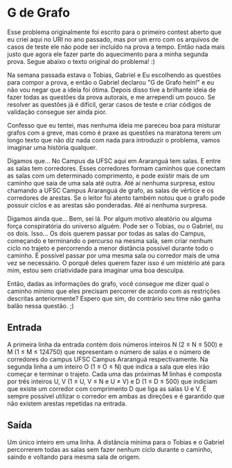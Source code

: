 # G de Grafo

Esse problema originalmente foi escrito para o primeiro contest aberto que eu criei aqui no URI no ano passado, mas por um erro com os arquivos de casos de teste ele não pode ser incluído na prova a tempo. Então nada mais justo que agora ele fazer parte do aquecimento para a minha segunda prova. Segue abaixo o texto original do problema! :)

Na semana passada estava o Tobias, Gabriel e Eu escolhendo as questões para compor a prova, e então o Gabriel declarou "G de Grafo hein!" e eu não vou negar que a ideia foi ótima. Depois disso tive a brilhante ideia de fazer todas as questões da prova autorais, e me arrependi um pouco. Se resolver as questões já é difícil, gerar casos de teste e criar códigos de validação consegue ser ainda pior.

Confesso que eu tentei, mas nenhuma ideia me pareceu boa para misturar grafos com a greve, mas como é praxe as questões na maratona terem um longo texto que não diz nada com nada para introduzir o problema, vamos imaginar uma história qualquer.

Digamos que... No Campus da UFSC aqui em Araranguá tem salas. E entre as salas tem corredores. Esses corredores formam caminhos que conectam as salas com um determinado comprimento, e pode existir mais de um caminho que saia de uma sala até outra. Até aí nenhuma surpresa, estou chamando a UFSC Campus Araranguá de grafo, as salas de vértice e os corredores de arestas. Se o leitor foi atento também notou que o grafo pode possuir ciclos e as arestas são ponderadas. Até aí nenhuma surpresa.

Digamos ainda que... Bem, sei lá. Por algum motivo aleatório ou alguma força conspiratória do universo alguém. Pode ser o Tobias, ou o Gabriel, ou os dois. Isso... Os dois querem passar por todas as salas do Campus, começando e terminando o percurso na mesma sala, sem criar nenhum ciclo no trajeto e percorrendo a menor distância possível durante todo o caminho. É possível passar por uma mesma sala ou corredor mais de uma vez se necessário. O porquê deles querem fazer isso é um mistério até para mim, estou sem criatividade para imaginar uma boa desculpa.

Então, dadas as informações do grafo, você consegue me dizer qual o caminho mínimo que eles precisam percorrer de acordo com as restrições descritas anteriormente? Espero que sim, do contrário seu time não ganha balão nessa questão. ;)

## Entrada

A primeira linha da entrada contém dois números inteiros N (2 ≤ N ≤ 500) e M (1 ≤ M ≤ 124750) que representam o número de salas e o número de corredores do campus UFSC Campus Araranguá respectivamente. Na segunda linha a um inteiro O (1 ≤ O ≤ N) que indica a sala que eles irão começar e terminar o trajeto. Cada uma das próximas M linhas é composta por três inteiros U, V (1 ≤ U, V ≤ N e U ≠ V) e D (1 ≤ D ≤ 500) que indiciam que existe um corredor com comprimento D que liga as salas U e V. É sempre possível utilizar o corredor em ambas as direções e é garantido que não existem arestas repetidas na entrada.

## Saída

Um único inteiro em uma linha. A distância mínima para o Tobias e o Gabriel percorrerem todas as salas sem fazer nenhum ciclo durante o caminho, saindo e voltando para mesma sala de origem.
